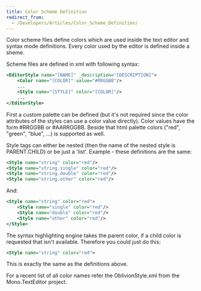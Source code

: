 ```yaml
---
title: Color Scheme Definition
redirect_from:
  - /Developers/Articles/Color_Scheme_Definition/
---
```


Color scheme files define colors which are used inside the text editor and syntax mode definitions. Every color used by the editor is defined inside a sheme.

Scheme files are defined in xml with following syntax:

``` xml
<EditorStyle name="[NAME]" _description="[DESCRIPTION]">
    <Color name="[COLOR]" value="#RRGGBB"/>
    ...
    <Style name="[STYLE]" color="[COLOR]"/>
    ...
</EditorStyle>
```

First a custom palette can be defined (but it's not required since the color attributes of the styles can use a color value directly). Color values have the form \#RRGGBB or \#AARRGGBB. Beside that html palette colors ("red", "green", "blue", ...) is supported as well.

Style tags can either be nested (then the name of the nested style is PARENT.CHILD) or be just a 'list'. Example - these definitions are the same: 

``` xml
<Style name="string" color="red"/>
<Style name="string.single" color="red"/>
<Style name="string.double" color="red"/>
<Style name="string.other" color="red"/>
```

And:

``` xml
<Style name="string" color="red">
    <Style name="single" color="red"/>
    <Style name="double" color="red"/>
    <Style name="other" color="red"/>
</Style>
```

The syntax highlighting engine takes the parent color, if a child color is requested that isn't available. Therefore you could just do this:

``` xml
<Style name="string" color="red">
```

This is exactly the same as the definitions above.

For a recent list of all color names refer the OblivionStyle.xml from the Mono.TextEditor project.
